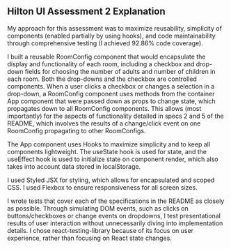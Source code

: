 ## Hilton UI Assessment 2 Explanation

My approach for this assessment was to maximize reusability, simplicity of components (enabled partially by using hooks), and code maintainability through comprehensive testing (I achieved 92.86% code coverage).

I built a reusable RoomConfig component that would encapsulate the display and functionality of each room, including a checkbox and drop-down fields for choosing the number of adults and number of children in each room. Both the drop-downs and the checkbox are controlled components. When a user clicks a checkbox or changes a selection in a drop-down, a RoomConfig component uses methods from the container App component that were passed down as props to change state, which propagates down to all RoomConfig components. This allows (most importantly) for the aspects of functionality detailed in specs 2 and 5 of the README, which involves the results of a change/click event on one RoomConfig propagating to other RoomConfigs.

The App component uses Hooks to maximize simplicity and to keep all components lightweight. The useState hook is used for state, and the useEffect hook is used to initialize state on component render, which also takes into account data stored in localStorage.

I used Styled JSX for styling, which allows for encapsulated and scoped CSS. I used Flexbox to ensure responsiveness for all screen sizes.

I wrote tests that cover each of the specifications in the README as closely as possible. Through simulating DOM events, such as clicks on buttons/checkboxes or change events on dropdowns, I test presentational results of user interaction without unnecessarily diving into implementation details. I chose react-testing-library because of its focus on user experience, rather than focusing on React state changes.

